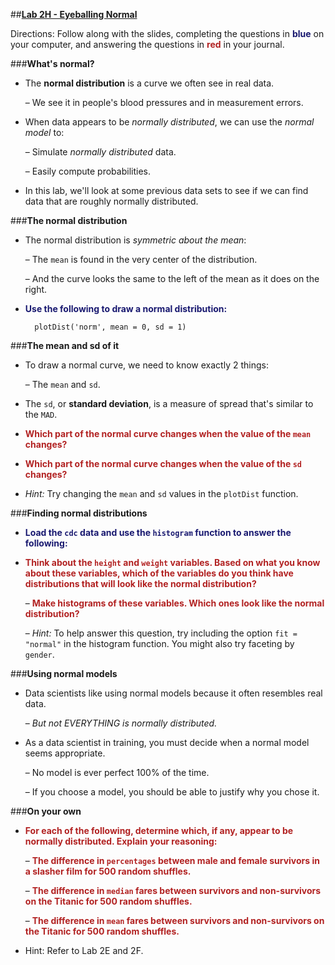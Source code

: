 ##**<u>Lab 2H - Eyeballing Normal</u>**

Directions: Follow along with the slides, completing the questions in <span style="color:midnightblue;">**blue**</span> on your computer, and answering the questions in <span style="color:firebrick;">**red**</span> in your journal.

###**What's normal?**
* The **normal distribution** is a curve we often see in real data.

    – We see it in people's blood pressures and in measurement errors.

* When data appears to be *normally distributed*, we can use the *normal model* to:

    – Simulate *normally distributed* data.

    – Easily compute probabilities.

* In this lab, we'll look at some previous data sets to see if we can find data that are roughly
normally distributed.

###**The normal distribution**
* The normal distribution is *symmetric about the mean*:

    – The ```mean``` is found in the very center of the distribution.

    – And the curve looks the same to the left of the mean as it does on the right.

* <span style="color:midnightblue;">**Use the following to draw a normal distribution:**</span>

        plotDist('norm', mean = 0, sd = 1)

###**The mean and sd of it**
* To draw a normal curve, we need to know exactly 2 things:

    – The ```mean``` and ```sd```.

* The ```sd```, or **standard deviation**, is a measure of spread that's similar to the ```MAD```.

* <span style="color:firebrick;">**Which part of the normal curve changes when the value of the ```mean``` changes?**</span>

* <span style="color:firebrick;">**Which part of the normal curve changes when the value of the ```sd``` changes?**</span>

* *Hint:* Try changing the ```mean``` and ```sd``` values in the ```plotDist``` function.


###**Finding normal distributions**
* <span style="color:midnightblue;">**Load the ```cdc``` data and use the ```histogram``` function to answer the following:**</span>

* <span style="color:firebrick;">**Think about the ```height``` and ```weight``` variables. Based on what you know about these variables, which of the variables do you think have distributions that will look like the normal distribution?**</span>

    – <span style="color:firebrick;">**Make histograms of these variables. Which ones look like the normal
    distribution?**</span>

    – *Hint:* To help answer this question, try including the option ```fit = "normal"``` in the
    histogram function. You might also try faceting by ```gender```.

###**Using normal models**
* Data scientists like using normal models because it often resembles real data.

    – *But not EVERYTHING is normally distributed.*

* As a data scientist in training, you must decide when a normal model seems appropriate.

    – No model is ever perfect 100% of the time.

    – If you choose a model, you should be able to justify why you chose it.

###**On your own**
* <span style="color:firebrick;">**For each of the following, determine which, if any, appear to be normally distributed. Explain your reasoning:**</span>

    – <span style="color:firebrick;">**The difference in ```percentages``` between male and female survivors in a slasher film for 500 random shuffles.**</span>

    – <span style="color:firebrick;">**The difference in ```median``` fares between survivors and non-survivors on the Titanic for 500 random shuffles.**</span>

    – <span style="color:firebrick;">**The difference in ```mean``` fares between survivors and non-survivors on the Titanic for 500 random shuffles.**</span>

* Hint: Refer to Lab 2E and 2F.